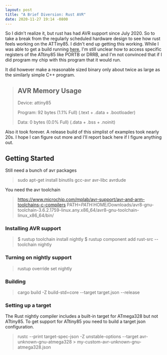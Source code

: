 ```yaml
---
layout: post
title: "A Brief Diversion: Rust AVR"
date: 2020-11-27 19:14 -0800
---
```


So I didn't realize it, but rust has had AVR support since July 2020. So to take a break from the regularly scheduled hardware design to see how rust feels working on the ATTiny85. I didn't end up getting this working. While I was able to get a build running [here](https://github.com/aconbere/avr-rust-attiny85-test), I'm still unclear how to access specific registers of the ATtiny85 like PORTB or DRRB, and I'm not convinced that if I did program my chip with this program that it would run.

It did however make a reasonable sized binary only about twice as large as the similarly simple C++ program.

> AVR Memory Usage
> ----------------
> Device: attiny85
> 
> Program:      92 bytes (1.1% Full)
> (.text + .data + .bootloader)
> 
> Data:          0 bytes (0.0% Full)
> (.data + .bss + .noinit)


Also it took forever. A release build of this simplist of examples took nearly 20s. I hope I can figure out more and I'll report back here if I figure anything out.

## Getting Started

Still need a bunch of avr packages

> sudo apt-get install binutils gcc-avr avr-libc avrdude

You need the avr toolchain

> https://www.microchip.com/mplab/avr-support/avr-and-arm-toolchains-c-compilers
> PATH=$PATH:$HOME/Downloads/avr8-gnu-toolchain-3.6.2.1759-linux.any.x86_64/avr8-gnu-toolchain-linux_x86_64/bin/

### Installing AVR support

> $ rustup toolchain install nightly
> $ rustup component add rust-src --toolchain nightly

### Turning on nightly support

> rustup override set nightly

### Building

> cargo build -Z build-std=core --target target.json --release


### Setting up a target

The Rust nightly compiler includes a built-in target for ATmega328 but not ATtiny85. To get support for ATtiny85 you need to build a target json configuration.

> rustc --print target-spec-json -Z unstable-options --target avr-unknown-gnu-atmega328 > my-custom-avr-unknown-gnu-atmega328.json

